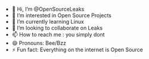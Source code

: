 - 👋 Hi, I’m @OpenSourceLeaks
- 👀 I’m interested in Open Source Projects
- 🌱 I’m currently learning Linux
- 💞️ I’m looking to collaborate on Leaks
- 📫 How to reach me : you simply dont
- 😄 Pronouns: Bee/Bzz
- ⚡ Fun fact: Everything on the internet is Open Source

<!---
OpenSourceLeaks/OpenSourceLeaks is a ✨ special ✨ repository because its `README.md` (this file) appears on your GitHub profile.
You can click the Preview link to take a look at your changes.
--->
